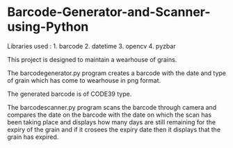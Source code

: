 # Barcode-Generator-and-Scanner-using-Python

Libraries used : 1. barcode
                 2. datetime
                 3. opencv
                 4. pyzbar

This project is designed to maintain a wearhouse of grains.

The barcodegenerator.py program creates a barcode with the date and type of grain which has come to wearhouse in png format.

The generated barcode is of CODE39 type.

The barcodescanner.py program scans the barcode through camera and compares the date on the barcode with the date on which the scan has been taking place and displays how many days are still remaining for the expiry of the grain and if it crosees the expiry date then it displays that the grain has expired.
